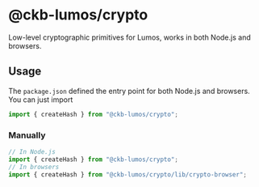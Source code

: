 # @ckb-lumos/crypto

Low-level cryptographic primitives for Lumos, works in both Node.js and browsers.

## Usage

The `package.json` defined the entry point for both Node.js and browsers. You can just import

```ts
import { createHash } from "@ckb-lumos/crypto";
```

### Manually

```typescript
// In Node.js
import { createHash } from "@ckb-lumos/crypto";
// In browsers
import { createHash } from "@ckb-lumos/crypto/lib/crypto-browser";
```
